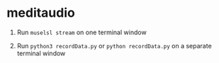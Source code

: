 # meditaudio

1. Run `muselsl stream` on one terminal window

2. Run `python3 recordData.py` or `python recordData.py` on a separate terminal window
